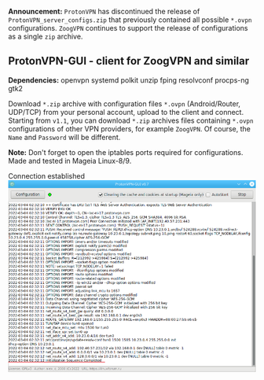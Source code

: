 **Announcement:** `ProtonVPN` has discontinued the release of `ProtonVPN_server_configs.zip` that previously contained all possible `*.ovpn` configurations. `ZoogVPN` continues to support the release of configurations as a single `zip` archive.

ProtonVPN-GUI - client for ZoogVPN and similar
--
**Dependencies:** openvpn systemd polkit unzip fping resolvconf procps-ng gtk2

Download `*.zip` archive with configuration files `*.ovpn` (Android/Router, UDP/TCP) from your personal account, upload to the client and connect. Starting from `v1.1`, you can download `*.zip` archives files containing `*.ovpn` configurations of other VPN providers, for example `ZoogVPN`. Of course, the `Name` and `Password` will be different.

**Note:** Don't forget to open the iptables ports required for configurations. Made and tested in Mageia Linux-8/9.

Connection established  
![](https://github.com/AKotov-dev/protonvpn-gui/blob/main/ScreenShots/ScreenShot2.png)
